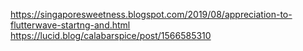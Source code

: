 https://singaporesweetness.blogspot.com/2019/08/appreciation-to-flutterwave-startng-and.html
https://lucid.blog/calabarspice/post/1566585310
